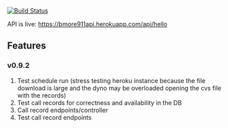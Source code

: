 [![Build Status](https://travis-ci.org/arn95/Bmore911API.svg?branch=master)](https://travis-ci.org/arn95/Bmore911API)

API is live: https://bmore911api.herokuapp.com/api/hello

## Features

### v0.9.2

1. Test schedule run (stress testing heroku instance because the file download is large and the dyno may be overloaded opening the cvs file with the records)
2. Test call records for correctness and availability in the DB
3. Call record endpoints/controller
4. Test call record endpoints

